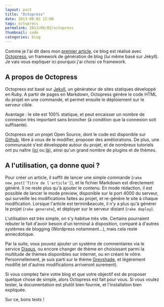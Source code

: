```yaml
---
layout: post
title: "Octopress"
date: 2013-08-02 12:00
tags: octopress
permalink: 2013/08/02/octopress
thumbnail: code
categories: blog
---
```


Comme je l'ai dit dans mon [premier article](/blog/2013/07/31/premier-article-parce-quil-en-faut-un/), ce blog est réalisé avec [Octopress](http://octopress.org), un framework de génération de blog (lui même basé sur Jekyll). Je vais vous expliquer ici pourquoi j'ai choisi ce framework.
<!-- more -->

## A propos de Octopress

Octopress est basé sur [Jekyll](https://github.com/mojombo/jekyll), un générateur de sites statiques développé en Ruby. A partir de pages en Markdown, Octopress génère le code HTML du projet en une commande, et permet ensuite le déploiement sur le serveur cible.

Avantage : le site est 100% statique, et peut encaisser un nombre de connexion très important sans broncher (à condition que la connexion soit suffisante).

Octopress est un projet Open Source, dont le code est disponible sur [Github](https://github.com/imathis/octopress/), libre à vous de le modifier, proposer des améliorations. De plus, une communauté s'est développée autour du projet, et de nombreux tutoriels ont pu naître ([ici](http://techilm.com/blog/2012/07/23/creer-un-blog-sous-octopress-partie-2-tuto/) ou [là](http://webdesign.tutsplus.com/tutorials/applications/getting-started-with-octopress/)), ainsi qu'un grand nombre de plugins et de thèmes.

## A l'utilisation, &ccedil;a donne quoi ?

Pour créer un article, il suffit de lancer une simple commande (<code>rake new_post['Titre de l'article']</code>), et le fichier Markdown est directement généré. Il ne reste plus qu'à ajouter le contenu. En mode rédaction, il est possible de lancer le mode preview, disponible sur le port 4000 du serveur, qui surveille les modifications faites au projet, et re-génère le site à chaque modification. Lorsque l'article est termin&eacute, il n'y a plus qu'à générer le projet (<code>rake generate</code>), et déployer sur le serveur distant (<code>rake deploy</code>).

L'utilisation est très simple, on s'y habitue très vite. Certains pourraient rebuter le fait d'avoir besoin d'un terminal à disposition, comparé à d'autres systèmes de blogging (Wordpress notamment...), mais cela reste annecdotique.

Par la suite, vous pouvez ajouter un système de commentaires via le service [Disqus](http://www.disqus.com), ou encore changer de thème en choisissant parmi la multitude de thèmes disponibles sur internet, ou en créant le vôtre. Personnellement, je suis parti sur le thème [Greyshade](https://github.com/shashankmehta/greyshade), et légèrement modifié (et d'autres modifications arriveront surement).

Si vous comptez faire votre blog et que votre objectif est de proposer quelque chose de simple, alors Octopress est fait pour vous. Si vous voulez tester, la documentation est plutôt bien fournie, et l'installation bien expliquée.

Sur ce, bons tests !
